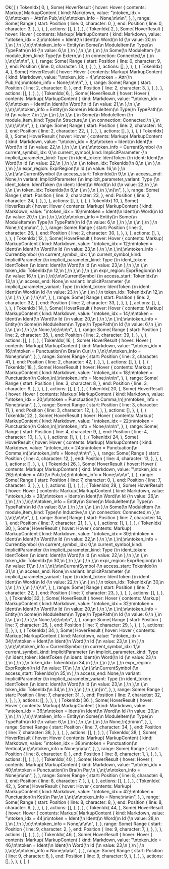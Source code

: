 Ok(
    [
        (
            TokenIdx(
                0,
            ),
            Some(
                HoverResult {
                    hover: Hover {
                        contents: Markup(
                            MarkupContent {
                                kind: Markdown,
                                value: "\ntoken_idx = 0;\n\ntoken = Attr(\n    Pub,\n);\n\ntoken_info = None;\n\n\n",
                            },
                        ),
                        range: Some(
                            Range {
                                start: Position {
                                    line: 0,
                                    character: 0,
                                },
                                end: Position {
                                    line: 0,
                                    character: 3,
                                },
                            },
                        ),
                    },
                    actions: [],
                },
            ),
        ),
        (
            TokenIdx(
                2,
            ),
            Some(
                HoverResult {
                    hover: Hover {
                        contents: Markup(
                            MarkupContent {
                                kind: Markdown,
                                value: "\ntoken_idx = 2;\n\ntoken = Ident(\n    Ident(\n        Word(\n            Id {\n                value: 20,\n            },\n        ),\n    ),\n);\n\ntoken_info = Entity(\n    Some(\n        ModuleItem(\n            Type(\n                TypePath(\n                    Id {\n                        value: 6,\n                    },\n                ),\n            ),\n        ),\n    ),\n    Some(\n        ModuleItem {\n            module_item_kind: Type(\n                Extern,\n            ),\n            connection: Connected,\n        },\n    ),\n);\n\n\n",
                            },
                        ),
                        range: Some(
                            Range {
                                start: Position {
                                    line: 0,
                                    character: 9,
                                },
                                end: Position {
                                    line: 0,
                                    character: 13,
                                },
                            },
                        ),
                    },
                    actions: [],
                },
            ),
        ),
        (
            TokenIdx(
                4,
            ),
            Some(
                HoverResult {
                    hover: Hover {
                        contents: Markup(
                            MarkupContent {
                                kind: Markdown,
                                value: "\ntoken_idx = 4;\n\ntoken = Attr(\n    Pub,\n);\n\ntoken_info = None;\n\n\n",
                            },
                        ),
                        range: Some(
                            Range {
                                start: Position {
                                    line: 2,
                                    character: 0,
                                },
                                end: Position {
                                    line: 2,
                                    character: 3,
                                },
                            },
                        ),
                    },
                    actions: [],
                },
            ),
        ),
        (
            TokenIdx(
                6,
            ),
            Some(
                HoverResult {
                    hover: Hover {
                        contents: Markup(
                            MarkupContent {
                                kind: Markdown,
                                value: "\ntoken_idx = 6;\n\ntoken = Ident(\n    Ident(\n        Word(\n            Id {\n                value: 21,\n            },\n        ),\n    ),\n);\n\ntoken_info = Entity(\n    Some(\n        ModuleItem(\n            Type(\n                TypePath(\n                    Id {\n                        value: 7,\n                    },\n                ),\n            ),\n        ),\n    ),\n    Some(\n        ModuleItem {\n            module_item_kind: Type(\n                Structure,\n            ),\n            connection: Connected,\n        },\n    ),\n);\n\n\n",
                            },
                        ),
                        range: Some(
                            Range {
                                start: Position {
                                    line: 2,
                                    character: 14,
                                },
                                end: Position {
                                    line: 2,
                                    character: 22,
                                },
                            },
                        ),
                    },
                    actions: [],
                },
            ),
        ),
        (
            TokenIdx(
                8,
            ),
            Some(
                HoverResult {
                    hover: Hover {
                        contents: Markup(
                            MarkupContent {
                                kind: Markdown,
                                value: "\ntoken_idx = 8;\n\ntoken = Ident(\n    Ident(\n        Word(\n            Id {\n                value: 22,\n            },\n        ),\n    ),\n);\n\ntoken_info = CurrentSymbol {\n    current_symbol_idx: 0,\n    current_symbol_kind: ImplicitParameter {\n        implicit_parameter_kind: Type {\n            ident_token: IdentToken {\n                ident: Ident(\n                    Word(\n                        Id {\n                            value: 22,\n                        },\n                    ),\n                ),\n                token_idx: TokenIdx(\n                    8,\n                ),\n            },\n        },\n    },\n    expr_region: ExprRegion(\n        Id {\n            value: 16,\n        },\n    ),\n};\n\nCurrentSymbol {\n    access_start: TokenIdx(\n        9,\n    ),\n    access_end: None,\n    variant: ImplicitParameter {\n        implicit_parameter_variant: Type {\n            ident_token: IdentToken {\n                ident: Ident(\n                    Word(\n                        Id {\n                            value: 22,\n                        },\n                    ),\n                ),\n                token_idx: TokenIdx(\n                    8,\n                ),\n            },\n        },\n    },\n}\n",
                            },
                        ),
                        range: Some(
                            Range {
                                start: Position {
                                    line: 2,
                                    character: 23,
                                },
                                end: Position {
                                    line: 2,
                                    character: 24,
                                },
                            },
                        ),
                    },
                    actions: [],
                },
            ),
        ),
        (
            TokenIdx(
                10,
            ),
            Some(
                HoverResult {
                    hover: Hover {
                        contents: Markup(
                            MarkupContent {
                                kind: Markdown,
                                value: "\ntoken_idx = 10;\n\ntoken = Ident(\n    Ident(\n        Word(\n            Id {\n                value: 20,\n            },\n        ),\n    ),\n);\n\ntoken_info = Entity(\n    Some(\n        ModuleItem(\n            Type(\n                TypePath(\n                    Id {\n                        value: 6,\n                    },\n                ),\n            ),\n        ),\n    ),\n    None,\n);\n\n\n",
                            },
                        ),
                        range: Some(
                            Range {
                                start: Position {
                                    line: 2,
                                    character: 26,
                                },
                                end: Position {
                                    line: 2,
                                    character: 30,
                                },
                            },
                        ),
                    },
                    actions: [],
                },
            ),
        ),
        (
            TokenIdx(
                12,
            ),
            Some(
                HoverResult {
                    hover: Hover {
                        contents: Markup(
                            MarkupContent {
                                kind: Markdown,
                                value: "\ntoken_idx = 12;\n\ntoken = Ident(\n    Ident(\n        Word(\n            Id {\n                value: 23,\n            },\n        ),\n    ),\n);\n\ntoken_info = CurrentSymbol {\n    current_symbol_idx: 1,\n    current_symbol_kind: ImplicitParameter {\n        implicit_parameter_kind: Type {\n            ident_token: IdentToken {\n                ident: Ident(\n                    Word(\n                        Id {\n                            value: 23,\n                        },\n                    ),\n                ),\n                token_idx: TokenIdx(\n                    12,\n                ),\n            },\n        },\n    },\n    expr_region: ExprRegion(\n        Id {\n            value: 16,\n        },\n    ),\n};\n\nCurrentSymbol {\n    access_start: TokenIdx(\n        13,\n    ),\n    access_end: None,\n    variant: ImplicitParameter {\n        implicit_parameter_variant: Type {\n            ident_token: IdentToken {\n                ident: Ident(\n                    Word(\n                        Id {\n                            value: 23,\n                        },\n                    ),\n                ),\n                token_idx: TokenIdx(\n                    12,\n                ),\n            },\n        },\n    },\n}\n",
                            },
                        ),
                        range: Some(
                            Range {
                                start: Position {
                                    line: 2,
                                    character: 32,
                                },
                                end: Position {
                                    line: 2,
                                    character: 33,
                                },
                            },
                        ),
                    },
                    actions: [],
                },
            ),
        ),
        (
            TokenIdx(
                14,
            ),
            Some(
                HoverResult {
                    hover: Hover {
                        contents: Markup(
                            MarkupContent {
                                kind: Markdown,
                                value: "\ntoken_idx = 14;\n\ntoken = Ident(\n    Ident(\n        Word(\n            Id {\n                value: 20,\n            },\n        ),\n    ),\n);\n\ntoken_info = Entity(\n    Some(\n        ModuleItem(\n            Type(\n                TypePath(\n                    Id {\n                        value: 6,\n                    },\n                ),\n            ),\n        ),\n    ),\n    None,\n);\n\n\n",
                            },
                        ),
                        range: Some(
                            Range {
                                start: Position {
                                    line: 2,
                                    character: 35,
                                },
                                end: Position {
                                    line: 2,
                                    character: 39,
                                },
                            },
                        ),
                    },
                    actions: [],
                },
            ),
        ),
        (
            TokenIdx(
                16,
            ),
            Some(
                HoverResult {
                    hover: Hover {
                        contents: Markup(
                            MarkupContent {
                                kind: Markdown,
                                value: "\ntoken_idx = 16;\n\ntoken = Punctuation(\n    Bra(\n        Curl,\n    ),\n);\n\ntoken_info = None;\n\n\n",
                            },
                        ),
                        range: Some(
                            Range {
                                start: Position {
                                    line: 2,
                                    character: 41,
                                },
                                end: Position {
                                    line: 2,
                                    character: 42,
                                },
                            },
                        ),
                    },
                    actions: [],
                },
            ),
        ),
        (
            TokenIdx(
                18,
            ),
            Some(
                HoverResult {
                    hover: Hover {
                        contents: Markup(
                            MarkupContent {
                                kind: Markdown,
                                value: "\ntoken_idx = 18;\n\ntoken = Punctuation(\n    Colon,\n);\n\ntoken_info = None;\n\n\n",
                            },
                        ),
                        range: Some(
                            Range {
                                start: Position {
                                    line: 3,
                                    character: 8,
                                },
                                end: Position {
                                    line: 3,
                                    character: 9,
                                },
                            },
                        ),
                    },
                    actions: [],
                },
            ),
        ),
        (
            TokenIdx(
                20,
            ),
            Some(
                HoverResult {
                    hover: Hover {
                        contents: Markup(
                            MarkupContent {
                                kind: Markdown,
                                value: "\ntoken_idx = 20;\n\ntoken = Punctuation(\n    Comma,\n);\n\ntoken_info = None;\n\n\n",
                            },
                        ),
                        range: Some(
                            Range {
                                start: Position {
                                    line: 3,
                                    character: 11,
                                },
                                end: Position {
                                    line: 3,
                                    character: 12,
                                },
                            },
                        ),
                    },
                    actions: [],
                },
            ),
        ),
        (
            TokenIdx(
                22,
            ),
            Some(
                HoverResult {
                    hover: Hover {
                        contents: Markup(
                            MarkupContent {
                                kind: Markdown,
                                value: "\ntoken_idx = 22;\n\ntoken = Punctuation(\n    Colon,\n);\n\ntoken_info = None;\n\n\n",
                            },
                        ),
                        range: Some(
                            Range {
                                start: Position {
                                    line: 4,
                                    character: 9,
                                },
                                end: Position {
                                    line: 4,
                                    character: 10,
                                },
                            },
                        ),
                    },
                    actions: [],
                },
            ),
        ),
        (
            TokenIdx(
                24,
            ),
            Some(
                HoverResult {
                    hover: Hover {
                        contents: Markup(
                            MarkupContent {
                                kind: Markdown,
                                value: "\ntoken_idx = 24;\n\ntoken = Punctuation(\n    Comma,\n);\n\ntoken_info = None;\n\n\n",
                            },
                        ),
                        range: Some(
                            Range {
                                start: Position {
                                    line: 4,
                                    character: 12,
                                },
                                end: Position {
                                    line: 4,
                                    character: 13,
                                },
                            },
                        ),
                    },
                    actions: [],
                },
            ),
        ),
        (
            TokenIdx(
                26,
            ),
            Some(
                HoverResult {
                    hover: Hover {
                        contents: Markup(
                            MarkupContent {
                                kind: Markdown,
                                value: "\ntoken_idx = 26;\n\ntoken = Attr(\n    Pub,\n);\n\ntoken_info = None;\n\n\n",
                            },
                        ),
                        range: Some(
                            Range {
                                start: Position {
                                    line: 7,
                                    character: 0,
                                },
                                end: Position {
                                    line: 7,
                                    character: 3,
                                },
                            },
                        ),
                    },
                    actions: [],
                },
            ),
        ),
        (
            TokenIdx(
                28,
            ),
            Some(
                HoverResult {
                    hover: Hover {
                        contents: Markup(
                            MarkupContent {
                                kind: Markdown,
                                value: "\ntoken_idx = 28;\n\ntoken = Ident(\n    Ident(\n        Word(\n            Id {\n                value: 26,\n            },\n        ),\n    ),\n);\n\ntoken_info = Entity(\n    Some(\n        ModuleItem(\n            Type(\n                TypePath(\n                    Id {\n                        value: 8,\n                    },\n                ),\n            ),\n        ),\n    ),\n    Some(\n        ModuleItem {\n            module_item_kind: Type(\n                Inductive,\n            ),\n            connection: Connected,\n        },\n    ),\n);\n\n\n",
                            },
                        ),
                        range: Some(
                            Range {
                                start: Position {
                                    line: 7,
                                    character: 14,
                                },
                                end: Position {
                                    line: 7,
                                    character: 21,
                                },
                            },
                        ),
                    },
                    actions: [],
                },
            ),
        ),
        (
            TokenIdx(
                30,
            ),
            Some(
                HoverResult {
                    hover: Hover {
                        contents: Markup(
                            MarkupContent {
                                kind: Markdown,
                                value: "\ntoken_idx = 30;\n\ntoken = Ident(\n    Ident(\n        Word(\n            Id {\n                value: 22,\n            },\n        ),\n    ),\n);\n\ntoken_info = CurrentSymbol {\n    current_symbol_idx: 0,\n    current_symbol_kind: ImplicitParameter {\n        implicit_parameter_kind: Type {\n            ident_token: IdentToken {\n                ident: Ident(\n                    Word(\n                        Id {\n                            value: 22,\n                        },\n                    ),\n                ),\n                token_idx: TokenIdx(\n                    30,\n                ),\n            },\n        },\n    },\n    expr_region: ExprRegion(\n        Id {\n            value: 17,\n        },\n    ),\n};\n\nCurrentSymbol {\n    access_start: TokenIdx(\n        31,\n    ),\n    access_end: None,\n    variant: ImplicitParameter {\n        implicit_parameter_variant: Type {\n            ident_token: IdentToken {\n                ident: Ident(\n                    Word(\n                        Id {\n                            value: 22,\n                        },\n                    ),\n                ),\n                token_idx: TokenIdx(\n                    30,\n                ),\n            },\n        },\n    },\n}\n",
                            },
                        ),
                        range: Some(
                            Range {
                                start: Position {
                                    line: 7,
                                    character: 22,
                                },
                                end: Position {
                                    line: 7,
                                    character: 23,
                                },
                            },
                        ),
                    },
                    actions: [],
                },
            ),
        ),
        (
            TokenIdx(
                32,
            ),
            Some(
                HoverResult {
                    hover: Hover {
                        contents: Markup(
                            MarkupContent {
                                kind: Markdown,
                                value: "\ntoken_idx = 32;\n\ntoken = Ident(\n    Ident(\n        Word(\n            Id {\n                value: 20,\n            },\n        ),\n    ),\n);\n\ntoken_info = Entity(\n    Some(\n        ModuleItem(\n            Type(\n                TypePath(\n                    Id {\n                        value: 6,\n                    },\n                ),\n            ),\n        ),\n    ),\n    None,\n);\n\n\n",
                            },
                        ),
                        range: Some(
                            Range {
                                start: Position {
                                    line: 7,
                                    character: 25,
                                },
                                end: Position {
                                    line: 7,
                                    character: 29,
                                },
                            },
                        ),
                    },
                    actions: [],
                },
            ),
        ),
        (
            TokenIdx(
                34,
            ),
            Some(
                HoverResult {
                    hover: Hover {
                        contents: Markup(
                            MarkupContent {
                                kind: Markdown,
                                value: "\ntoken_idx = 34;\n\ntoken = Ident(\n    Ident(\n        Word(\n            Id {\n                value: 23,\n            },\n        ),\n    ),\n);\n\ntoken_info = CurrentSymbol {\n    current_symbol_idx: 1,\n    current_symbol_kind: ImplicitParameter {\n        implicit_parameter_kind: Type {\n            ident_token: IdentToken {\n                ident: Ident(\n                    Word(\n                        Id {\n                            value: 23,\n                        },\n                    ),\n                ),\n                token_idx: TokenIdx(\n                    34,\n                ),\n            },\n        },\n    },\n    expr_region: ExprRegion(\n        Id {\n            value: 17,\n        },\n    ),\n};\n\nCurrentSymbol {\n    access_start: TokenIdx(\n        35,\n    ),\n    access_end: None,\n    variant: ImplicitParameter {\n        implicit_parameter_variant: Type {\n            ident_token: IdentToken {\n                ident: Ident(\n                    Word(\n                        Id {\n                            value: 23,\n                        },\n                    ),\n                ),\n                token_idx: TokenIdx(\n                    34,\n                ),\n            },\n        },\n    },\n}\n",
                            },
                        ),
                        range: Some(
                            Range {
                                start: Position {
                                    line: 7,
                                    character: 31,
                                },
                                end: Position {
                                    line: 7,
                                    character: 32,
                                },
                            },
                        ),
                    },
                    actions: [],
                },
            ),
        ),
        (
            TokenIdx(
                36,
            ),
            Some(
                HoverResult {
                    hover: Hover {
                        contents: Markup(
                            MarkupContent {
                                kind: Markdown,
                                value: "\ntoken_idx = 36;\n\ntoken = Ident(\n    Ident(\n        Word(\n            Id {\n                value: 20,\n            },\n        ),\n    ),\n);\n\ntoken_info = Entity(\n    Some(\n        ModuleItem(\n            Type(\n                TypePath(\n                    Id {\n                        value: 6,\n                    },\n                ),\n            ),\n        ),\n    ),\n    None,\n);\n\n\n",
                            },
                        ),
                        range: Some(
                            Range {
                                start: Position {
                                    line: 7,
                                    character: 34,
                                },
                                end: Position {
                                    line: 7,
                                    character: 38,
                                },
                            },
                        ),
                    },
                    actions: [],
                },
            ),
        ),
        (
            TokenIdx(
                38,
            ),
            Some(
                HoverResult {
                    hover: Hover {
                        contents: Markup(
                            MarkupContent {
                                kind: Markdown,
                                value: "\ntoken_idx = 38;\n\ntoken = Punctuation(\n    Vertical,\n);\n\ntoken_info = None;\n\n\n",
                            },
                        ),
                        range: Some(
                            Range {
                                start: Position {
                                    line: 8,
                                    character: 0,
                                },
                                end: Position {
                                    line: 8,
                                    character: 1,
                                },
                            },
                        ),
                    },
                    actions: [],
                },
            ),
        ),
        (
            TokenIdx(
                40,
            ),
            Some(
                HoverResult {
                    hover: Hover {
                        contents: Markup(
                            MarkupContent {
                                kind: Markdown,
                                value: "\ntoken_idx = 40;\n\ntoken = Punctuation(\n    Bra(\n        Par,\n    ),\n);\n\ntoken_info = None;\n\n\n",
                            },
                        ),
                        range: Some(
                            Range {
                                start: Position {
                                    line: 8,
                                    character: 6,
                                },
                                end: Position {
                                    line: 8,
                                    character: 7,
                                },
                            },
                        ),
                    },
                    actions: [],
                },
            ),
        ),
        (
            TokenIdx(
                42,
            ),
            Some(
                HoverResult {
                    hover: Hover {
                        contents: Markup(
                            MarkupContent {
                                kind: Markdown,
                                value: "\ntoken_idx = 42;\n\ntoken = Punctuation(\n    Ket(\n        Par,\n    ),\n);\n\ntoken_info = None;\n\n\n",
                            },
                        ),
                        range: Some(
                            Range {
                                start: Position {
                                    line: 8,
                                    character: 8,
                                },
                                end: Position {
                                    line: 8,
                                    character: 9,
                                },
                            },
                        ),
                    },
                    actions: [],
                },
            ),
        ),
        (
            TokenIdx(
                44,
            ),
            Some(
                HoverResult {
                    hover: Hover {
                        contents: Markup(
                            MarkupContent {
                                kind: Markdown,
                                value: "\ntoken_idx = 44;\n\ntoken = Ident(\n    Ident(\n        Word(\n            Id {\n                value: 28,\n            },\n        ),\n    ),\n);\n\ntoken_info = None;\n\n\n",
                            },
                        ),
                        range: Some(
                            Range {
                                start: Position {
                                    line: 9,
                                    character: 2,
                                },
                                end: Position {
                                    line: 9,
                                    character: 7,
                                },
                            },
                        ),
                    },
                    actions: [],
                },
            ),
        ),
        (
            TokenIdx(
                46,
            ),
            Some(
                HoverResult {
                    hover: Hover {
                        contents: Markup(
                            MarkupContent {
                                kind: Markdown,
                                value: "\ntoken_idx = 46;\n\ntoken = Ident(\n    Ident(\n        Word(\n            Id {\n                value: 23,\n            },\n        ),\n    ),\n);\n\ntoken_info = None;\n\n\n",
                            },
                        ),
                        range: Some(
                            Range {
                                start: Position {
                                    line: 9,
                                    character: 8,
                                },
                                end: Position {
                                    line: 9,
                                    character: 9,
                                },
                            },
                        ),
                    },
                    actions: [],
                },
            ),
        ),
    ],
)